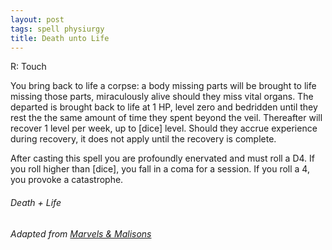 ```yaml
---
layout: post
tags: spell physiurgy
title: Death unto Life
---
```


R: Touch

You bring back to life a corpse: a body missing parts will be brought to life missing those parts, miraculously alive should they miss vital organs. The departed is brought back to life at 1 HP, level zero and bedridden until they rest the the same amount of time they spent beyond the veil. Thereafter will recover 1 level per week, up to [dice] level. Should they accrue experience during recovery, it does not apply until the recovery is complete. 

After casting this spell you are profoundly enervated and must roll a D4. If you roll higher than [dice], you fall in a coma for a session. If you roll a 4, you provoke a catastrophe.

###### *Death + Life*

###### Adapted from [Marvels & Malisons](https://www.exaltedfuneral.com/products/marvel-malisons)
